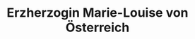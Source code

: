 ---
title: Erzherzogin Marie-Louise von Österreich
name: Marie-Louise von Österreich
full_name: Maria Ludovica Leopoldina Franziska Therese Josepha Lucia, Erzherzogin von Österreich
alias: Marie-Louise
noble: Erzherzogin
group: Hochadel
info: zweite Ehefrau Napoléons
priority: 2
---